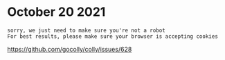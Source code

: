 # October 20 2021

~~~
sorry, we just need to make sure you're not a robot
For best results, please make sure your browser is accepting cookies
~~~

https://github.com/gocolly/colly/issues/628

